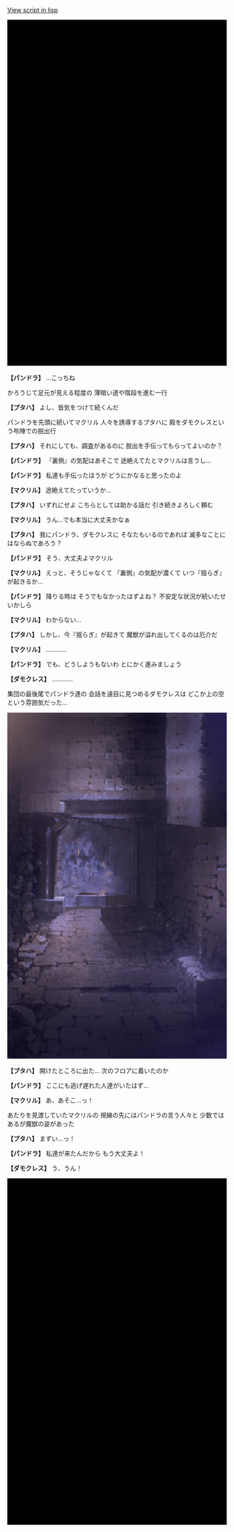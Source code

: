 [View script in lisp](../scripts/202302071.txt)

![bg_black.png](../images/backgrounds/bg_black.png)

**【パンドラ】**
…こっちね

かろうじて足元が見える程度の
薄暗い道や階段を進む一行

**【プタハ】**
よし、皆気をつけて続くんだ

パンドラを先頭に続いてマクリル
人々を誘導するプタハに
殿をダモクレスという布陣での脱出行

**【プタハ】**
それにしても、調査があるのに
脱出を手伝ってもらってよいのか？

**【パンドラ】**
『裏側』の気配はあそこで
途絶えてたとマクリルは言うし…

**【パンドラ】**
私達も手伝ったほうが
どうにかなると思ったのよ

**【マクリル】**
途絶えてたっていうか…

**【プタハ】**
いずれにせよ
こちらとしては助かる話だ
引き続きよろしく頼む

**【マクリル】**
うん…でも本当に大丈夫かなぁ

**【プタハ】**
我にパンドラ、ダモクレスに
そなたもいるのであれば
滅多なことにはならぬであろう？

**【パンドラ】**
そう、大丈夫よマクリル

**【マクリル】**
えっと、そうじゃなくて
『裏側』の気配が濃くて
いつ『揺らぎ』が起きるか…

**【パンドラ】**
降りる時は
そうでもなかったはずよね？
不安定な状況が続いたせいかしら

**【マクリル】**
わからない…

**【プタハ】**
しかし、今『揺らぎ』が起きて
魔獣が溢れ出してくるのは厄介だ

**【マクリル】**
…………

**【パンドラ】**
でも、どうしようもないわ
とにかく進みましょう

**【ダモクレス】**
…………

集団の最後尾でパンドラ達の
会話を遠目に見つめるダモクレスは
どこか上の空という雰囲気だった…

![006_jail.png](../images/backgrounds/006_jail.png)

**【プタハ】**
開けたところに出た…
次のフロアに着いたのか

**【パンドラ】**
ここにも逃げ遅れた人達がいたはず…

**【マクリル】**
あ、あそこ…っ！

あたりを見渡していたマクリルの
視線の先にはパンドラの言う人々と
少数ではあるが魔獣の姿があった

**【プタハ】**
まずい…っ！

**【パンドラ】**
私達が来たんだから
もう大丈夫よ！

**【ダモクレス】**
う、うん！

![bg_black.png](../images/backgrounds/bg_black.png)

